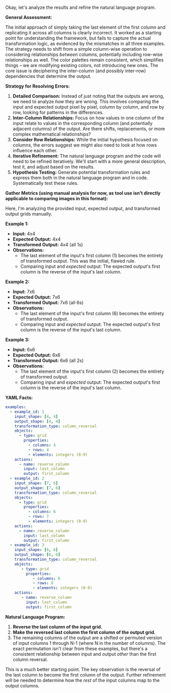 Okay, let's analyze the results and refine the natural language program.

**General Assessment:**

The initial approach of simply taking the last element of the first column and replicating it across all columns is clearly incorrect. It worked as a starting point for understanding the framework, but fails to capture the actual transformation logic, as evidenced by the mismatches in all three examples.  The strategy needs to shift from a simple column-wise operation to considering relationships *between* columns, potentially including row-wise relationships as well. The color palettes remain consistent, which simplifies things – we are modifying existing colors, not introducing new ones.  The core issue is deciphering the inter-column (and possibly inter-row) dependencies that determine the output.

**Strategy for Resolving Errors:**

1.  **Detailed Comparison:** Instead of just noting that the outputs are wrong, we need to analyze *how* they are wrong. This involves comparing the input and expected output pixel by pixel, column by column, and row by row, looking for patterns in the differences.
2.  **Inter-Column Relationships:** Focus on how values in one column of the input relate to values in the corresponding column (and potentially adjacent columns) of the output. Are there shifts, replacements, or more complex mathematical relationships?
3.  **Consider Row Relationships:** While the initial hypothesis focused on columns, the errors suggest we might also need to look at how rows influence each other.
4.  **Iterative Refinement:** The natural language program and the code will need to be refined iteratively.  We'll start with a more general description, test it, and adjust based on the results.
5. **Hypothesis Testing:** Generate potential transformation rules and express them both in the natural language program and in code. Systematically test these rules.

**Gather Metrics (using manual analysis for now, as tool use isn't directly applicable to comparing images in this format):**

Here, I'm analyzing the provided input, expected output, and transformed output grids manually.

**Example 1:**

*   **Input:** 4x4
*   **Expected Output:** 4x4
*   **Transformed Output:** 4x4 (all 1s)
*   **Observations:**
    *   The last element of the input's first column (1) becomes the entirety of transformed output. This was the initial, flawed rule.
    *   Comparing input and *expected* output: The expected output's first column is the reverse of the input's last column.

**Example 2:**

*   **Input:** 7x6
*   **Expected Output:** 7x6
*   **Transformed Output:** 7x6 (all 6s)
*   **Observations:**
    *   The last element of the input's first column (6) becomes the entirety of transformed output.
    *   Comparing input and *expected* output: The expected output's first column is the reverse of the input's last column.

**Example 3:**

*   **Input:** 6x6
*   **Expected Output:** 6x6
*   **Transformed Output:** 6x6 (all 2s)
*   **Observations:**
    *    The last element of the input's first column (2) becomes the entirety of transformed output.
    *   Comparing input and *expected* output: The expected output's first column is the reverse of the input's last column.

**YAML Facts:**


```yaml
examples:
  - example_id: 1
    input_shape: [4, 4]
    output_shape: [4, 4]
    transformation_type: column_reversal
    objects:
      - type: grid
        properties:
          - columns: 4
          - rows: 4
          - elements: integers (0-9)
    actions:
      - name: reverse_column
        input: last_column
        output: first_column
  - example_id: 2
    input_shape: [7, 6]
    output_shape: [7, 6]
    transformation_type: column_reversal
    objects:
      - type: grid
        properties:
          - columns: 6
          - rows: 7
          - elements: integers (0-9)
    actions:
      - name: reverse_column
        input: last_column
        output: first_column
  - example_id: 3
    input_shape: [6, 6]
    output_shape: [6, 6]
    transformation_type: column_reversal
    objects:
       - type: grid
         properties:
            - columns: 6
            - rows: 6
            - elements: integers (0-9)
    actions:
       - name: reverse_column
         input: last_column
         output: first_column
```


**Natural Language Program:**

1.  **Reverse the last column of the input grid.**
2.  **Make the reversed last column the first column of the output grid.**
3. The remaining columns of the output are a shifted or permuted version of input columns 1 through N-1 (where N in the number of columns). The exact permutation isn't clear from these examples, but there's a consistent relationship between input and output *other* than the first column reversal.

This is a much better starting point. The key observation is the reversal of the last column to become the first column of the output. Further refinement will be needed to determine how the *rest* of the input columns map to the output columns.

